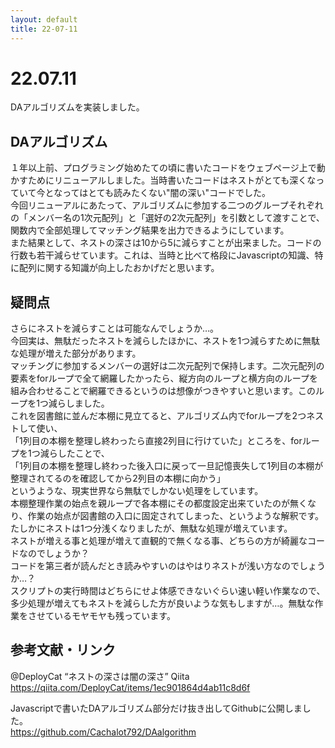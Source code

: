 ```yaml
---
layout: default
title: 22-07-11
---
```


# 22.07.11
DAアルゴリズムを実装しました。  

## DAアルゴリズム
１年以上前、プログラミング始めたての頃に書いたコードをウェブページ上で動かすためにリニューアルしました。当時書いたコードはネストがとても深くなっていて今となってはとても読みたくない"闇の深い"コードでした。  
今回リニューアルにあたって、アルゴリズムに参加する二つのグループそれぞれの「メンバー名の1次元配列」と「選好の2次元配列」を引数として渡すことで、関数内で全部処理してマッチング結果を出力できるようにしています。  
また結果として、ネストの深さは10から5に減らすことが出来ました。コードの行数も若干減らせています。これは、当時と比べて格段にJavascriptの知識、特に配列に関する知識が向上したおかげだと思います。  

## 疑問点
さらにネストを減らすことは可能なんでしょうか…。  
今回実は、無駄だったネストを減らしたほかに、ネストを1つ減らすために無駄な処理が増えた部分があります。  
マッチングに参加するメンバーの選好は二次元配列で保持します。二次元配列の要素をforループで全て網羅したかったら、縦方向のループと横方向のループを組み合わせることで網羅できるというのは想像がつきやすいと思います。このループを1つ減らしました。  
これを図書館に並んだ本棚に見立てると、アルゴリズム内でforループを2つネストして使い、  
「1列目の本棚を整理し終わったら直接2列目に行けていた」ところを、forループを1つ減らしたことで、  
「1列目の本棚を整理し終わった後入口に戻って一旦記憶喪失して1列目の本棚が整理されてるのを確認してから2列目の本棚に向かう」  
というような、現実世界なら無駄でしかない処理をしています。  
本棚整理作業の始点を親ループで各本棚にその都度設定出来ていたのが無くなり、作業の始点が図書館の入口に固定されてしまった、というような解釈です。  
たしかにネストは1つ分浅くなりましたが、無駄な処理が増えています。  
ネストが増える事と処理が増えて直観的で無くなる事、どちらの方が綺麗なコードなのでしょうか？  
コードを第三者が読んだとき読みやすいのはやはりネストが浅い方なのでしょうか…？  
スクリプトの実行時間はどちらにせよ体感できないぐらい速い軽い作業なので、多少処理が増えてもネストを減らした方が良いような気もしますが…。無駄な作業をさせているモヤモヤも残っています。  

## 参考文献・リンク
@DeployCat “ネストの深さは闇の深さ” Qiita  
https://qiita.com/DeployCat/items/1ec901864d4ab11c8d6f  
  
  
Javascriptで書いたDAアルゴリズム部分だけ抜き出してGithubに公開しました。  
https://github.com/Cachalot792/DAalgorithm  